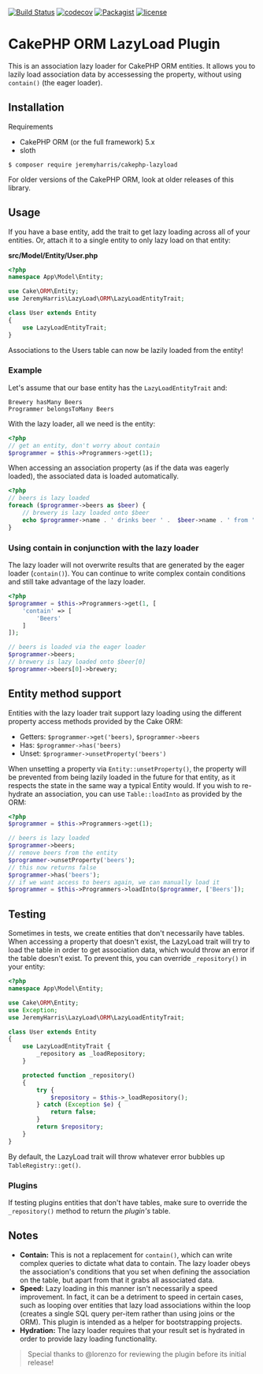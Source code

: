 [![Build Status](https://travis-ci.org/jeremyharris/cakephp-lazyload.svg?branch=master)](http://travis-ci.org/jeremyharris/cakephp-lazyload)
[![codecov](https://codecov.io/gh/jeremyharris/cakephp-lazyload/branch/master/graph/badge.svg)](https://codecov.io/gh/jeremyharris/cakephp-lazyload)
[![Packagist](https://img.shields.io/packagist/dt/jeremyharris/cakephp-lazyload.svg)](https://packagist.org/packages/jeremyharris/cakephp-lazyload)
[![license](https://img.shields.io/github/license/jeremyharris/cakephp-lazyload.svg)]()

# CakePHP ORM LazyLoad Plugin

This is an association lazy loader for CakePHP ORM entities. It allows you to
lazily load association data by accessessing the property, without using
`contain()` (the eager loader).

## Installation

Requirements

- CakePHP ORM (or the full framework) 5.x
- sloth

`$ composer require jeremyharris/cakephp-lazyload`

For older versions of the CakePHP ORM, look at older releases of this library.

## Usage

If you have a base entity, add the trait to get lazy loading across
all of your entities. Or, attach it to a single entity to only lazy
load on that entity:

**src/Model/Entity/User.php**
```php
<?php
namespace App\Model\Entity;

use Cake\ORM\Entity;
use JeremyHarris\LazyLoad\ORM\LazyLoadEntityTrait;

class User extends Entity
{
    use LazyLoadEntityTrait;
}
```

Associations to the Users table can now be lazily loaded from the entity!

### Example

Let's assume that our base entity has the `LazyLoadEntityTrait` and:

```text
Brewery hasMany Beers
Programmer belongsToMany Beers
```

With the lazy loader, all we need is the entity:

```php
<?php
// get an entity, don't worry about contain
$programmer = $this->Programmers->get(1);
```

When accessing an association property (as if the data was eagerly loaded), the
associated data is loaded automatically.

```php
<?php
// beers is lazy loaded
foreach ($programmer->beers as $beer) {
    // brewery is lazy loaded onto $beer
    echo $programmer->name . ' drinks beer ' .  $beer->name . ' from ' . $beer->brewery->name;
}
```

### Using contain in conjunction with the lazy loader

The lazy loader will not overwrite results that are generated by the eager
loader (`contain()`). You can continue to write complex contain conditions and
still take advantage of the lazy loader.

```php
<?php
$programmer = $this->Programmers->get(1, [
    'contain' => [
        'Beers'
    ]
]);

// beers is loaded via the eager loader
$programmer->beers;
// brewery is lazy loaded onto $beer[0]
$programmer->beers[0]->brewery;
```

## Entity method support

Entities with the lazy loader trait support lazy loading using the different
property access methods provided by the Cake ORM:

- Getters: `$programmer->get('beers)`, `$programmer->beers`
- Has: `$programmer->has('beers)`
- Unset: `$programmer->unsetProperty('beers')`

When unsetting a property via `Entity::unsetProperty()`, the property will be
prevented from being lazily loaded in the future for that entity, as it
respects the state in the same way a typical Entity would. If you wish to re-hydrate
an association, you can use `Table::loadInto` as provided by the ORM:

```php
<?php
$programmer = $this->Programmers->get(1);

// beers is lazy loaded
$programmer->beers;
// remove beers from the entity
$programmer->unsetProperty('beers');
// this now returns false
$programmer->has('beers');
// if we want access to beers again, we can manually load it
$programmer = $this->Programmers->loadInto($programmer, ['Beers']);
```

## Testing

Sometimes in tests, we create entities that don't necessarily have tables. When
accessing a property that doesn't exist, the LazyLoad trait will try to load the
table in order to get association data, which would throw an error if the table
doesn't exist. To prevent this, you can override `_repository()` in your entity:

```php
<?php
namespace App\Model\Entity;

use Cake\ORM\Entity;
use Exception;
use JeremyHarris\LazyLoad\ORM\LazyLoadEntityTrait;

class User extends Entity
{
    use LazyLoadEntityTrait {
        _repository as _loadRepository;
    }

    protected function _repository()
    {
        try {
            $repository = $this->_loadRepository();
        } catch (Exception $e) {
            return false;
        }
        return $repository;
    }
}
```

By default, the LazyLoad trait will throw whatever error bubbles up
`TableRegistry::get()`.

### Plugins

If testing plugins entities that don't have tables, make sure to override the
`_repository()` method to return the *plugin's* table.

## Notes

- **Contain:** This is not a replacement for `contain()`, which can write complex queries to dictate
what data to contain. The lazy loader obeys the association's conditions that
you set when defining the association on the table, but apart from that it grabs
all associated data.
- **Speed:** Lazy loading in this manner isn't necessarily a speed improvement. In fact, it can be a
detriment to speed in certain cases, such as looping over entities that lazy load associations within
the loop (creates a single SQL query per-item rather than using joins or the ORM). This plugin is
intended as a helper for bootstrapping projects.
- **Hydration:** The lazy loader requires that your result set is hydrated in order to
provide lazy loading functionality.

> Special thanks to @lorenzo for reviewing the plugin before its initial release!
